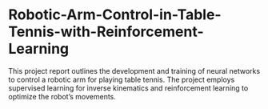 # Robotic-Arm-Control-in-Table-Tennis-with-Reinforcement-Learning
This project report outlines the development and training of neural networks to control a robotic arm for playing table tennis.  The project employs supervised learning for inverse kinematics and reinforcement learning to optimize the robot’s movements.
